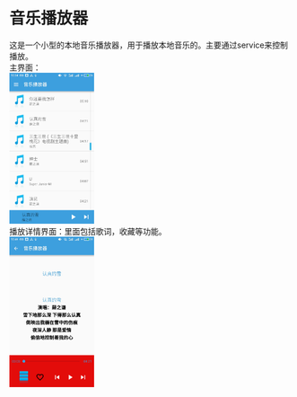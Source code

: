 # 音乐播放器
这是一个小型的本地音乐播放器，用于播放本地音乐的。主要通过service来控制播放。<br/>
主界面：<br/>
<img src="https://github.com/codeteenager/MusicPlayer/blob/master/images/S70503-103421.jpg" width="30%" height="30%"/>
<br/>
播放详情界面：里面包括歌词，收藏等功能。<br/>
<img src="https://github.com/codeteenager/MusicPlayer/blob/master/images/S70503-104624.jpg" width="30%" height="30%"/>
<br/>
